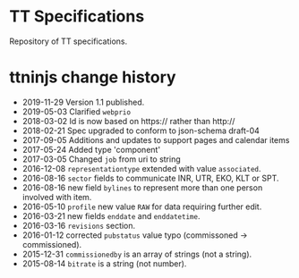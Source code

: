 TT Specifications
=================

Repository of TT specifications.


ttninjs change history
======================

* 2019-11-29 Version 1.1 published.
* 2019-05-03 Clarified `webprio`
* 2018-03-02 Id is now based on https:// rather than http://
* 2018-02-21 Spec upgraded to conform to json-schema draft-04
* 2017-09-05 Additions and updates to support pages and calendar items
* 2017-05-24 Added type 'component'
* 2017-03-05 Changed `job` from uri to string
* 2016-12-08 `representationtype` extended with value `associated`.
* 2016-08-16 `sector` fields to communicate INR, UTR, EKO, KLT or SPT.
* 2016-08-16 new field `bylines` to represent more than one person involved with item.
* 2016-05-10 `profile` new value `RAW` for data requiring further edit.
* 2016-03-21 new fields `enddate` and `enddatetime`.
* 2016-03-16 `revisions` section.
* 2016-01-12 corrected `pubstatus` value typo (commissoned -> commissioned).
* 2015-12-31 `commissionedby` is an array of strings (not a string).
* 2015-08-14 `bitrate` is a string (not number).
